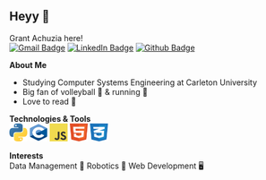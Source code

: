 ## **Heyy** 👋

Grant Achuzia here! <br>
[![Gmail Badge](https://img.shields.io/badge/Gmail-D14836?style=for-the-badge&logo=gmail&logoColor=white&link=mailto:achuziaduby@gmail.com)](mailto:achuziaduby@gmail.com)
[![LinkedIn Badge](https://img.shields.io/badge/LinkedIn-0077B5?style=for-the-badge&logo=linkedin&logoColor=white&link=inkedin.com/in/grant-achuzia-8259251b8/)](https://www.linkedin.com/in/grant-achuzia-8259251b8/)
[![Github Badge](https://img.shields.io/badge/GitHub-100000?style=for-the-badge&logo=github&logoColor=white)](https://github.com/GAchuzia)

**About Me** <br>
- Studying Computer Systems Engineering at Carleton University
- Big fan of volleyball 🏐 & running 👟
- Love to read 📖


**Technologies & Tools** <br>
<img height="32" width="32" src="media/python.svg"/>
<img height="32" width="32" src="media/c.svg"/>
<img height="32" width="32" src="media/javascript.svg"/>
<img height="32" width="32" src="media/html5.svg"/>
<img height="32" width="32" src="media/css3.svg"/>



**Interests** <br>
Data Management 💾
Robotics 🤖 Web Development 🖥️

<!---
GAchuzia/GAchuzia is a ✨ special ✨ repository because its `README.md` (this file) appears on your GitHub profile.
You can click the Preview link to take a look at your changes.
--->
